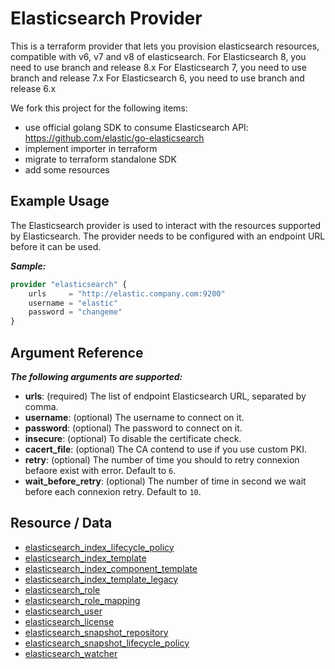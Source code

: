 # Elasticsearch Provider

This is a terraform provider that lets you provision elasticsearch resources, compatible with v6, v7 and v8 of elasticsearch.
For Elasticsearch 8, you need to use branch and release 8.x
For Elasticsearch 7, you need to use branch and release 7.x
For Elasticsearch 6, you need to use branch and release 6.x

We fork this project for the following items:
  - use official golang SDK to consume Elasticsearch API: https://github.com/elastic/go-elasticsearch
  - implement importer in terraform
  - migrate to terraform standalone SDK
  - add some resources

## Example Usage

The Elasticsearch provider is used to interact with the
resources supported by Elasticsearch. The provider needs
to be configured with an endpoint URL before it can be used.

***Sample:***
```tf
provider "elasticsearch" {
    urls     = "http://elastic.company.com:9200"
    username = "elastic"
    password = "changeme"
}
```

## Argument Reference

***The following arguments are supported:***
- **urls**: (required) The list of endpoint Elasticsearch URL, separated by comma.
- **username**: (optional) The username to connect on it.
- **password**: (optional) The password to connect on it.
- **insecure**: (optional) To disable the certificate check.
- **cacert_file**: (optional) The CA contend to use if you use custom PKI.
- **retry**: (optional) The number of time you should to retry connexion befaore exist with error. Default to `6`.
- **wait_before_retry**: (optional) The number of time in second we wait before each connexion retry. Default to `10`.


## Resource / Data

- [elasticsearch_index_lifecycle_policy](resources/elasticsearch_index_lifecycle_policy.md)
- [elasticsearch_index_template](resources/elasticsearch_index_template.md)
- [elasticsearch_index_component_template](resources/elasticsearch_index_component_template.md)
- [elasticsearch_index_template_legacy](resources/elasticsearch_index_template_legacy.md)
- [elasticsearch_role](resources/elasticsearch_role.md)
- [elasticsearch_role_mapping](resources/elasticsearch_role_mapping.md)
- [elasticsearch_user](resources/elasticsearch_user.md)
- [elasticsearch_license](resources/elasticsearch_license.md)
- [elasticsearch_snapshot_repository](resources/elasticsearch_snapshot_repository.md)
- [elasticsearch_snapshot_lifecycle_policy](resources/elasticsearch_snapshot_lifecycle_policy.md)
- [elasticsearch_watcher](resources/elasticsearch_watcher.md)
